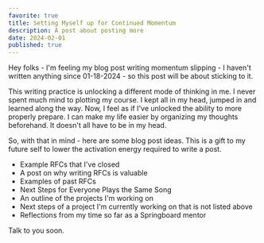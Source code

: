 ```yaml
---
favorite: true
title: Setting Myself up for Continued Momentum
description: A post about posting more
date: 2024-02-01
published: true
---
```

Hey folks - 
I'm feeling my blog post writing momentum slipping - I haven't written anything since 01-18-2024 - so this post will be about sticking to it. 

This writing practice is unlocking a different mode of thinking in me. I never spent much mind to plotting my course. I kept all in my head, jumped in and learned along the way. Now, I feel as if I've unlocked the ability to more properly prepare. I can make my life easier by organizing my thoughts beforehand. It doesn't all have to be in my head. 

So, with that in mind - here are some blog post ideas. This is a gift to my future self to lower the activation energy required to write a post. 

- Example RFCs that I've closed 
- A post on why writing RFCs is valuable 
- Examples of past RFCs
- Next Steps for Everyone Plays the Same Song 
- An outline of the projects I'm working on
- Next steps of a project I'm currently working on that is not listed above 
- Reflections from my time so far as a Springboard mentor 

Talk to you soon.